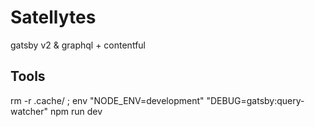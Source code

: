 # Satellytes
gatsby v2 & graphql + contentful


## Tools
rm -r .cache/ ; env "NODE_ENV=development" "DEBUG=gatsby:query-watcher" npm run dev
